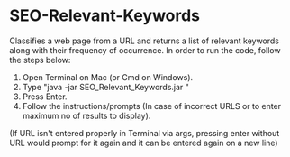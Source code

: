 # SEO-Relevant-Keywords
Classifies a web page from a URL and returns a list of relevant keywords along with their frequency of occurrence.
In order to run the code, follow the steps below:

1. Open Terminal on Mac (or Cmd on Windows).
2. Type "java -jar SEO_Relevant_Keywords.jar <URL>"
3. Press Enter.
4. Follow the instructions/prompts (In case of incorrect URLS or to enter maximum no of results to display).

(If URL isn't entered properly in Terminal via args, pressing enter without URL would prompt for it again and it can be entered again on a new line)
